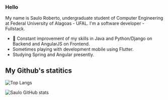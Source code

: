 ### Hello 




My name is Saulo Roberto, undergraduate student of Computer Engineering at Federal University of Alagoas - UFAL. I'm a software developer - Fullstack. 

- 📖 Constant improvement of my skills in Java and Python/Django on Backend and AngularJS on Frontend.
- Sometimes playing with development mobile using Flutter.
- Studying Spring and Angular presently.

## My Github's statitics

![Top Langs](https://github-readme-stats.vercel.app/api/top-langs/?username=saulolv&theme=tokyonight&layout=compact)

![Saulo GitHub stats](https://github-readme-stats.vercel.app/api?username=saulolv&show_icons=true&theme=radical&show_icons=true&count_private=true&repo=github-readme-stats)
